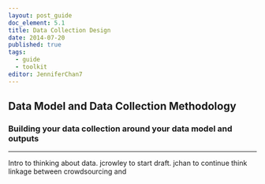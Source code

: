 ```yaml
---
layout: post_guide
doc_element: 5.1
title: Data Collection Design
date: 2014-07-20
published: true 
tags:
  - guide
  - toolkit
editor: JenniferChan7
---
```


## Data Model and Data Collection Methodology

### Building your data collection around your data model and outputs




---

Intro to thinking about data. 
jcrowley to start draft. jchan to continue
think linkage between crowdsourcing and 

